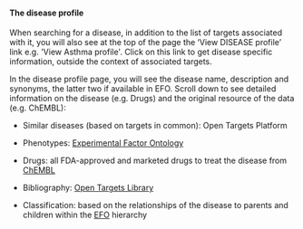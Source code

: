 #### The disease profile

When searching for a disease, in addition to the list of targets associated with it, you will also see at the top of the page the ‘View DISEASE profile’ link e.g. 'View Asthma profile'. Click on this link to get disease specific information, outside the context of associated targets.

In the disease profile page, you will see the disease name, description and synonyms, the latter two if available in EFO. Scroll down to see detailed information on the disease \(e.g. Drugs\) and the original resource of the data \(e.g. ChEMBL\):

* Similar diseases \(based on targets in common\): Open Targets Platform

* Phenotypes: [Experimental Factor Ontology](http://www.ebi.ac.uk/efo/)

* Drugs: all FDA-approved and marketed drugs to treat the disease from [ChEMBL](https://www.ebi.ac.uk/chembl/)

* Bibliography: [Open Targets Library](/library.opentargets.io)

* Classification: based on the relationships of the disease to parents and children within the [EFO](https://www.ebi.ac.uk/efo/) hierarchy



